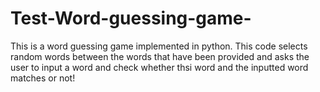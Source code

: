 # Test-Word-guessing-game-
This is a word guessing game implemented in python. This code selects random words between the words that have been provided and asks the user to input a word and check whether thsi word and the inputted word matches or not!
